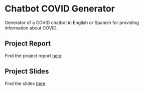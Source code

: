 # Chatbot COVID Generator

Generator of a COVID chatbot in English or Spanish for providing information about COVID.

## Project Report
Find the project report [here](./docs/fvilchez.pdf)

## Project Slides
Find the slides [here](https://docs.google.com/presentation/d/1evYVFMQyg-YX8XPEZF_AAR6oWqE7YpMreFF_qm9s6xM/edit?usp=sharing)